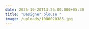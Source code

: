 ```yaml
---
date: 2025-10-20T13:26:00.000+05:30
title: "Designer blouse "
image: /uploads/1000020385.jpg
---
```


